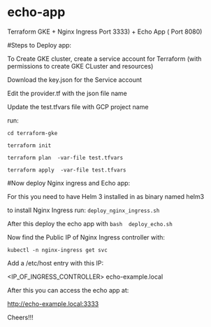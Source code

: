 # echo-app
Terraform GKE + Nginx Ingress Port 3333) + Echo App ( Port 8080)

#Steps to Deploy app:


To Create GKE cluster, create a service account for Terraform  (with permissions to create GKE CLuster and resources)

Download the key.json for the Service account

Edit the provider.tf with the json file name

Update the test.tfvars file with GCP project name

run:

`cd terraform-gke`

 `terraform init`

`terraform plan  -var-file test.tfvars`

`terraform apply  -var-file test.tfvars`

#Now deploy Nginx ingress and Echo app:

For this you need to have Helm 3 installed in as binary named helm3

to install Nginx Ingress run:
`deploy_nginx_ingress.sh
`

After this deploy the echo app with
`
bash  deploy_echo.sh
`

Now find the Public IP of Nginx Ingress controller with:

` kubectl -n nginx-ingress get svc
`

Add a /etc/host entry with this IP:

<IP_OF_INGRESS_CONTROLLER> echo-example.local


After this you can access the echo app at:

http://echo-example.local:3333

Cheers!!!

